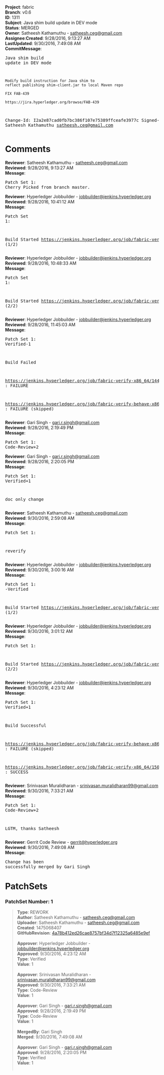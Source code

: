 <strong>Project</strong>: fabric</br><strong>Branch</strong>: v0.6<br><strong>ID</strong>: 1311<br><strong>Subject</strong>: Java shim build update in DEV mode<br><strong>Status</strong>: MERGED<br><strong>Owner</strong>: Satheesh Kathamuthu - satheesh.ceg@gmail.com<br><strong>Assignee</strong>:<strong>Created</strong>: 9/28/2016, 9:13:27 AM<br><strong>LastUpdated</strong>: 9/30/2016, 7:49:08 AM<br><strong>CommitMessage</strong>:<br><pre>Java shim build update in DEV mode

    Modify build instruction for Java shim to
    reflect publishing shim-client.jar to local Maven repo

    FIX FAB-439

    https://jira.hyperledger.org/browse/FAB-439

Change-Id: I2a2e87cad0fb7bc386f107e75389ffceafe3977c
Signed-off-by: Satheesh Kathamuthu <satheesh.ceg@gmail.com>
</pre><h1>Comments</h1><strong>Reviewer</strong>: Satheesh Kathamuthu - satheesh.ceg@gmail.com<br><strong>Reviewed</strong>: 9/28/2016, 9:13:27 AM<br><strong>Message</strong>: <pre>Patch Set 1: Cherry Picked from branch master.</pre><strong>Reviewer</strong>: Hyperledger Jobbuilder - jobbuilder@jenkins.hyperledger.org<br><strong>Reviewed</strong>: 9/28/2016, 10:41:12 AM<br><strong>Message</strong>: <pre>Patch Set 1:

Build Started https://jenkins.hyperledger.org/job/fabric-verify-x86_64/1449/ (1/2)</pre><strong>Reviewer</strong>: Hyperledger Jobbuilder - jobbuilder@jenkins.hyperledger.org<br><strong>Reviewed</strong>: 9/28/2016, 10:48:33 AM<br><strong>Message</strong>: <pre>Patch Set 1:

Build Started https://jenkins.hyperledger.org/job/fabric-verify-behave-x86_64/368/ (2/2)</pre><strong>Reviewer</strong>: Hyperledger Jobbuilder - jobbuilder@jenkins.hyperledger.org<br><strong>Reviewed</strong>: 9/28/2016, 11:45:03 AM<br><strong>Message</strong>: <pre>Patch Set 1: Verified-1

Build Failed 

https://jenkins.hyperledger.org/job/fabric-verify-x86_64/1449/ : FAILURE

https://jenkins.hyperledger.org/job/fabric-verify-behave-x86_64/368/ : FAILURE (skipped)</pre><strong>Reviewer</strong>: Gari Singh - gari.r.singh@gmail.com<br><strong>Reviewed</strong>: 9/28/2016, 2:19:49 PM<br><strong>Message</strong>: <pre>Patch Set 1: Code-Review+2</pre><strong>Reviewer</strong>: Gari Singh - gari.r.singh@gmail.com<br><strong>Reviewed</strong>: 9/28/2016, 2:20:05 PM<br><strong>Message</strong>: <pre>Patch Set 1: Verified+1

doc only change</pre><strong>Reviewer</strong>: Satheesh Kathamuthu - satheesh.ceg@gmail.com<br><strong>Reviewed</strong>: 9/30/2016, 2:59:08 AM<br><strong>Message</strong>: <pre>Patch Set 1:

reverify</pre><strong>Reviewer</strong>: Hyperledger Jobbuilder - jobbuilder@jenkins.hyperledger.org<br><strong>Reviewed</strong>: 9/30/2016, 3:00:16 AM<br><strong>Message</strong>: <pre>Patch Set 1: -Verified

Build Started https://jenkins.hyperledger.org/job/fabric-verify-x86_64/1507/ (1/2)</pre><strong>Reviewer</strong>: Hyperledger Jobbuilder - jobbuilder@jenkins.hyperledger.org<br><strong>Reviewed</strong>: 9/30/2016, 3:01:12 AM<br><strong>Message</strong>: <pre>Patch Set 1:

Build Started https://jenkins.hyperledger.org/job/fabric-verify-behave-x86_64/422/ (2/2)</pre><strong>Reviewer</strong>: Hyperledger Jobbuilder - jobbuilder@jenkins.hyperledger.org<br><strong>Reviewed</strong>: 9/30/2016, 4:23:12 AM<br><strong>Message</strong>: <pre>Patch Set 1: Verified+1

Build Successful 

https://jenkins.hyperledger.org/job/fabric-verify-behave-x86_64/422/ : FAILURE (skipped)

https://jenkins.hyperledger.org/job/fabric-verify-x86_64/1507/ : SUCCESS</pre><strong>Reviewer</strong>: Srinivasan Muralidharan - srinivasan.muralidharan99@gmail.com<br><strong>Reviewed</strong>: 9/30/2016, 7:33:21 AM<br><strong>Message</strong>: <pre>Patch Set 1: Code-Review+2

LGTM, thanks Satheesh</pre><strong>Reviewer</strong>: Gerrit Code Review - gerrit@hyperledger.org<br><strong>Reviewed</strong>: 9/30/2016, 7:49:08 AM<br><strong>Message</strong>: <pre>Change has been successfully merged by Gari Singh</pre><h1>PatchSets</h1><h3>PatchSet Number: 1</h3><blockquote><strong>Type</strong>: REWORK<br><strong>Author</strong>: Satheesh Kathamuthu - satheesh.ceg@gmail.com<br><strong>Uploader</strong>: Satheesh Kathamuthu - satheesh.ceg@gmail.com<br><strong>Created</strong>: 1475068407<br><strong>GitHubRevision</strong>: [4a78b412ed26cae8757bf34d7f12325a6485e9ef](https://github.com/hyperledger/fabric/commit/4a78b412ed26cae8757bf34d7f12325a6485e9ef)<br><br><strong>Approver</strong>: Hyperledger Jobbuilder - jobbuilder@jenkins.hyperledger.org<br><strong>Approved</strong>: 9/30/2016, 4:23:12 AM<br><strong>Type</strong>: Verified<br><strong>Value</strong>: 1<br><br><strong>Approver</strong>: Srinivasan Muralidharan - srinivasan.muralidharan99@gmail.com<br><strong>Approved</strong>: 9/30/2016, 7:33:21 AM<br><strong>Type</strong>: Code-Review<br><strong>Value</strong>: 1<br><br><strong>Approver</strong>: Gari Singh - gari.r.singh@gmail.com<br><strong>Approved</strong>: 9/28/2016, 2:19:49 PM<br><strong>Type</strong>: Code-Review<br><strong>Value</strong>: 1<br><br><strong>MergedBy</strong>: Gari Singh<br><strong>Merged</strong>: 9/30/2016, 7:49:08 AM<br><br><strong>Approver</strong>: Gari Singh - gari.r.singh@gmail.com<br><strong>Approved</strong>: 9/28/2016, 2:20:05 PM<br><strong>Type</strong>: Verified<br><strong>Value</strong>: 1<br><br></blockquote>